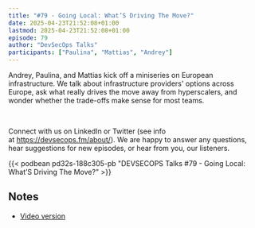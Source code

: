 ```yaml
---
title: "#79 - Going Local: What’S Driving The Move?"
date: 2025-04-23T21:52:08+01:00
lastmod: 2025-04-23T21:52:08+01:00
episode: 79
author: "DevSecOps Talks"
participants: ["Paulina", "Mattias", "Andrey"]
---
```


Andrey, Paulina, and Mattias kick off a miniseries on European infrastructure. We talk about infrastructure providers' options across Europe, ask what really drives the move away from hyperscalers, and wonder whether the trade-offs make sense for most teams.<p>&nbsp;</p><p>Connect with us on LinkedIn or Twitter (see info at https://devsecops.fm/about/). We are happy to answer any questions, hear suggestions for new episodes, or hear from you, our listeners.</p>

<!--more-->

<!-- Player -->

 {{<  podbean pd32s-188c305-pb "DEVSECOPS Talks #79 - Going Local: What’S Driving The Move?"  >}} 

## Notes

* [Video version](https://youtu.be/kjDs5ee2YO8)